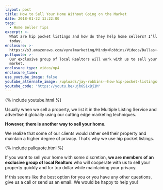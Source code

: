 ```yaml
---
layout: post
title: How to Sell Your Home Without Going on the Market
date: 2018-01-22 13:22:00
tags:
  - Home Seller Tips
excerpt: >-
  What are hip pocket listings and how do they help home sellers? I’ll explain
  today.
enclosure: >-
  https://s3.amazonaws.com/vyralmarketing/Mindy+Robbins/Videos/Dallas+-+Fort+Worth+Real+Estate+Agent-+How+Hip+Pocket+Listings+Work.mp4
pullquote: >-
  Our exclusive group of local Realtors will work with us to sell your home off
  market.
enclosure_type: video/mp4
enclosure_time:
use_youtube_image: false
youtube_alternate_image: /uploads/jay-robbins--how-hip-pocket-listings-work-youtube.jpg
youtube_code: 'https://youtu.be/ujb6S1xBj1M'
---
```


{% include youtube.html %}

Usually when we sell a property, we list it in the Multiple Listing Service and advertise it globally using our cutting edge marketing techniques.

**However, there is another way to sell your home.**

We realize that some of our clients would rather sell their property and maintain a higher degree of privacy. That’s why we use hip pocket listings.

{% include pullquote.html %}

If you want to sell your home with some discretion, **we are members of an exclusive group of local Realtors** who will cooperate with us to sell your property quickly and for top dollar while maintaining your privacy.

If this seems like the best option for you or you have any other questions, give us a call or send us an email. We would be happy to help you!
